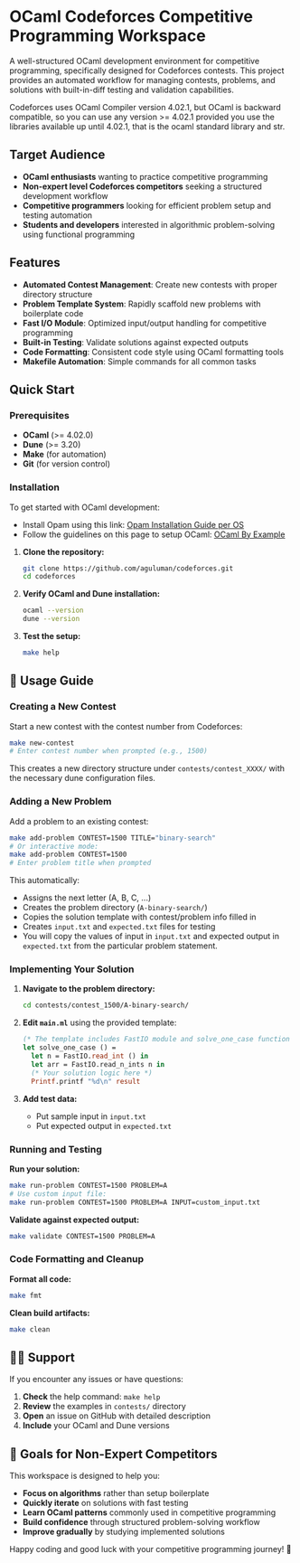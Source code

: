 # OCaml Codeforces Competitive Programming Workspace

A well-structured OCaml development environment for competitive programming, specifically designed for Codeforces contests. This project provides an automated workflow for managing contests, problems, and solutions with built-in-diff testing and validation capabilities.

Codeforces uses OCaml Compiler version 4.02.1, but OCaml is backward compatible, so you can use any version >= 4.02.1 provided you use the libraries available up until 4.02.1, that is the ocaml standard library and str.

## Target Audience

- **OCaml enthusiasts** wanting to practice competitive programming
- **Non-expert level Codeforces competitors** seeking a structured development workflow
- **Competitive programmers** looking for efficient problem setup and testing automation
- **Students and developers** interested in algorithmic problem-solving using functional programming

## Features

- **Automated Contest Management**: Create new contests with proper directory structure
- **Problem Template System**: Rapidly scaffold new problems with boilerplate code
- **Fast I/O Module**: Optimized input/output handling for competitive programming
- **Built-in Testing**: Validate solutions against expected outputs
- **Code Formatting**: Consistent code style using OCaml formatting tools
- **Makefile Automation**: Simple commands for all common tasks


## Quick Start

### Prerequisites

- **OCaml** (>= 4.02.0)
- **Dune** (>= 3.20)
- **Make** (for automation)
- **Git** (for version control)

### Installation
To get started with OCaml development:

- Install Opam using this link: [Opam Installation Guide per OS](https://opam.ocaml.org/doc/Install.html)
- Follow the guidelines on this page to setup OCaml: [OCaml By Example](https://o1-labs.github.io/ocamlbyexample/basics-opam.html)

1. **Clone the repository:**
   ```bash
   git clone https://github.com/aguluman/codeforces.git
   cd codeforces
   ```

2. **Verify OCaml and Dune installation:**
   ```bash
   ocaml --version
   dune --version
   ```

3. **Test the setup:**
   ```bash
   make help
   ```

## 🔧 Usage Guide

### Creating a New Contest

Start a new contest with the contest number from Codeforces:

```bash
make new-contest
# Enter contest number when prompted (e.g., 1500)
```

This creates a new directory structure under `contests/contest_XXXX/` with the necessary dune configuration files.

### Adding a New Problem

Add a problem to an existing contest:

```bash
make add-problem CONTEST=1500 TITLE="binary-search"
# Or interactive mode:
make add-problem CONTEST=1500
# Enter problem title when prompted
```

This automatically:
- Assigns the next letter (A, B, C, ...)
- Creates the problem directory (`A-binary-search/`)
- Copies the solution template with contest/problem info filled in
- Creates `input.txt` and `expected.txt` files for testing
- You will copy the values of input in `input.txt` and expected output in `expected.txt` from the particular problem statement.

### Implementing Your Solution

1. **Navigate to the problem directory:**
   ```bash
   cd contests/contest_1500/A-binary-search/
   ```

2. **Edit `main.ml`** using the provided template:
   ```ocaml
   (* The template includes FastIO module and solve_one_case function *)
   let solve_one_case () =
     let n = FastIO.read_int () in
     let arr = FastIO.read_n_ints n in
     (* Your solution logic here *)
     Printf.printf "%d\n" result
   ```

3. **Add test data:**
   - Put sample input in `input.txt`
   - Put expected output in `expected.txt`

### Running and Testing

**Run your solution:**
```bash
make run-problem CONTEST=1500 PROBLEM=A
# Use custom input file:
make run-problem CONTEST=1500 PROBLEM=A INPUT=custom_input.txt
```

**Validate against expected output:**
```bash
make validate CONTEST=1500 PROBLEM=A
```

### Code Formatting and Cleanup

**Format all code:**
```bash
make fmt
```

**Clean build artifacts:**
```bash
make clean
```


## 🙋‍♂️ Support

If you encounter any issues or have questions:

1. **Check** the help command: `make help`
2. **Review** the examples in `contests/` directory
3. **Open** an issue on GitHub with detailed description
4. **Include** your OCaml and Dune versions

## 🎯 Goals for Non-Expert Competitors

This workspace is designed to help you:

- **Focus on algorithms** rather than setup boilerplate
- **Quickly iterate** on solutions with fast testing
- **Learn OCaml patterns** commonly used in competitive programming
- **Build confidence** through structured problem-solving workflow
- **Improve gradually** by studying implemented solutions

Happy coding and good luck with your competitive programming journey! 🚀